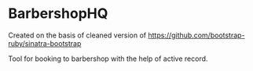 BarbershopHQ
=======================

Created on the basis of cleaned version of https://github.com/bootstrap-ruby/sinatra-bootstrap

Tool for booking to barbershop with the help of active record.